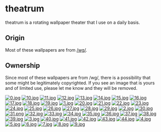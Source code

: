# theatrum
theatrum is a rotating wallpaper theater that I use on a daily basis.

## Origin
Most of these wallpapers are from [/wg/](http://4chan.org/wg).

## Ownership
Since most of these wallpapers are from /wg/, there is a possibility that some might be legitimately copyrighted. If you see an image that is yours and of limited use, please let me know and they will be removed.


[![0.jpg](https://raw.githubusercontent.com//theatrum/blob/master/thumbnails/0.jpg)](https://raw.githubusercontent.com//theatrum/blob/master/papes/0.jpg)
[![10.jpg](https://raw.githubusercontent.com//theatrum/blob/master/thumbnails/10.jpg)](https://raw.githubusercontent.com//theatrum/blob/master/papes/10.jpg)
[![11.jpg](https://raw.githubusercontent.com//theatrum/blob/master/thumbnails/11.jpg)](https://raw.githubusercontent.com//theatrum/blob/master/papes/11.jpg)
[![12.jpg](https://raw.githubusercontent.com//theatrum/blob/master/thumbnails/12.jpg)](https://raw.githubusercontent.com//theatrum/blob/master/papes/12.jpg)
[![13.jpg](https://raw.githubusercontent.com//theatrum/blob/master/thumbnails/13.jpg)](https://raw.githubusercontent.com//theatrum/blob/master/papes/13.jpg)
[![14.jpg](https://raw.githubusercontent.com//theatrum/blob/master/thumbnails/14.jpg)](https://raw.githubusercontent.com//theatrum/blob/master/papes/14.jpg)
[![15.jpg](https://raw.githubusercontent.com//theatrum/blob/master/thumbnails/15.jpg)](https://raw.githubusercontent.com//theatrum/blob/master/papes/15.jpg)
[![16.jpg](https://raw.githubusercontent.com//theatrum/blob/master/thumbnails/16.jpg)](https://raw.githubusercontent.com//theatrum/blob/master/papes/16.jpg)
[![17.jpg](https://raw.githubusercontent.com//theatrum/blob/master/thumbnails/17.jpg)](https://raw.githubusercontent.com//theatrum/blob/master/papes/17.jpg)
[![18.jpg](https://raw.githubusercontent.com//theatrum/blob/master/thumbnails/18.jpg)](https://raw.githubusercontent.com//theatrum/blob/master/papes/18.jpg)
[![19.jpg](https://raw.githubusercontent.com//theatrum/blob/master/thumbnails/19.jpg)](https://raw.githubusercontent.com//theatrum/blob/master/papes/19.jpg)
[![1.jpg](https://raw.githubusercontent.com//theatrum/blob/master/thumbnails/1.jpg)](https://raw.githubusercontent.com//theatrum/blob/master/papes/1.jpg)
[![20.jpg](https://raw.githubusercontent.com//theatrum/blob/master/thumbnails/20.jpg)](https://raw.githubusercontent.com//theatrum/blob/master/papes/20.jpg)
[![21.jpg](https://raw.githubusercontent.com//theatrum/blob/master/thumbnails/21.jpg)](https://raw.githubusercontent.com//theatrum/blob/master/papes/21.jpg)
[![22.jpg](https://raw.githubusercontent.com//theatrum/blob/master/thumbnails/22.jpg)](https://raw.githubusercontent.com//theatrum/blob/master/papes/22.jpg)
[![23.jpg](https://raw.githubusercontent.com//theatrum/blob/master/thumbnails/23.jpg)](https://raw.githubusercontent.com//theatrum/blob/master/papes/23.jpg)
[![24.jpg](https://raw.githubusercontent.com//theatrum/blob/master/thumbnails/24.jpg)](https://raw.githubusercontent.com//theatrum/blob/master/papes/24.jpg)
[![25.jpg](https://raw.githubusercontent.com//theatrum/blob/master/thumbnails/25.jpg)](https://raw.githubusercontent.com//theatrum/blob/master/papes/25.jpg)
[![26.jpg](https://raw.githubusercontent.com//theatrum/blob/master/thumbnails/26.jpg)](https://raw.githubusercontent.com//theatrum/blob/master/papes/26.jpg)
[![27.jpg](https://raw.githubusercontent.com//theatrum/blob/master/thumbnails/27.jpg)](https://raw.githubusercontent.com//theatrum/blob/master/papes/27.jpg)
[![28.jpg](https://raw.githubusercontent.com//theatrum/blob/master/thumbnails/28.jpg)](https://raw.githubusercontent.com//theatrum/blob/master/papes/28.jpg)
[![29.jpg](https://raw.githubusercontent.com//theatrum/blob/master/thumbnails/29.jpg)](https://raw.githubusercontent.com//theatrum/blob/master/papes/29.jpg)
[![2.jpg](https://raw.githubusercontent.com//theatrum/blob/master/thumbnails/2.jpg)](https://raw.githubusercontent.com//theatrum/blob/master/papes/2.jpg)
[![30.jpg](https://raw.githubusercontent.com//theatrum/blob/master/thumbnails/30.jpg)](https://raw.githubusercontent.com//theatrum/blob/master/papes/30.jpg)
[![31.png](https://raw.githubusercontent.com//theatrum/blob/master/thumbnails/31.png)](https://raw.githubusercontent.com//theatrum/blob/master/papes/31.png)
[![32.jpg](https://raw.githubusercontent.com//theatrum/blob/master/thumbnails/32.jpg)](https://raw.githubusercontent.com//theatrum/blob/master/papes/32.jpg)
[![33.jpg](https://raw.githubusercontent.com//theatrum/blob/master/thumbnails/33.jpg)](https://raw.githubusercontent.com//theatrum/blob/master/papes/33.jpg)
[![34.jpg](https://raw.githubusercontent.com//theatrum/blob/master/thumbnails/34.jpg)](https://raw.githubusercontent.com//theatrum/blob/master/papes/34.jpg)
[![35.jpg](https://raw.githubusercontent.com//theatrum/blob/master/thumbnails/35.jpg)](https://raw.githubusercontent.com//theatrum/blob/master/papes/35.jpg)
[![36.jpg](https://raw.githubusercontent.com//theatrum/blob/master/thumbnails/36.jpg)](https://raw.githubusercontent.com//theatrum/blob/master/papes/36.jpg)
[![37.jpg](https://raw.githubusercontent.com//theatrum/blob/master/thumbnails/37.jpg)](https://raw.githubusercontent.com//theatrum/blob/master/papes/37.jpg)
[![38.jpg](https://raw.githubusercontent.com//theatrum/blob/master/thumbnails/38.jpg)](https://raw.githubusercontent.com//theatrum/blob/master/papes/38.jpg)
[![39.jpg](https://raw.githubusercontent.com//theatrum/blob/master/thumbnails/39.jpg)](https://raw.githubusercontent.com//theatrum/blob/master/papes/39.jpg)
[![3.jpg](https://raw.githubusercontent.com//theatrum/blob/master/thumbnails/3.jpg)](https://raw.githubusercontent.com//theatrum/blob/master/papes/3.jpg)
[![40.jpg](https://raw.githubusercontent.com//theatrum/blob/master/thumbnails/40.jpg)](https://raw.githubusercontent.com//theatrum/blob/master/papes/40.jpg)
[![41.jpg](https://raw.githubusercontent.com//theatrum/blob/master/thumbnails/41.jpg)](https://raw.githubusercontent.com//theatrum/blob/master/papes/41.jpg)
[![42.jpg](https://raw.githubusercontent.com//theatrum/blob/master/thumbnails/42.jpg)](https://raw.githubusercontent.com//theatrum/blob/master/papes/42.jpg)
[![43.jpg](https://raw.githubusercontent.com//theatrum/blob/master/thumbnails/43.jpg)](https://raw.githubusercontent.com//theatrum/blob/master/papes/43.jpg)
[![44.jpg](https://raw.githubusercontent.com//theatrum/blob/master/thumbnails/44.jpg)](https://raw.githubusercontent.com//theatrum/blob/master/papes/44.jpg)
[![4.jpg](https://raw.githubusercontent.com//theatrum/blob/master/thumbnails/4.jpg)](https://raw.githubusercontent.com//theatrum/blob/master/papes/4.jpg)
[![5.jpg](https://raw.githubusercontent.com//theatrum/blob/master/thumbnails/5.jpg)](https://raw.githubusercontent.com//theatrum/blob/master/papes/5.jpg)
[![6.jpg](https://raw.githubusercontent.com//theatrum/blob/master/thumbnails/6.jpg)](https://raw.githubusercontent.com//theatrum/blob/master/papes/6.jpg)
[![7.jpg](https://raw.githubusercontent.com//theatrum/blob/master/thumbnails/7.jpg)](https://raw.githubusercontent.com//theatrum/blob/master/papes/7.jpg)
[![8.jpg](https://raw.githubusercontent.com//theatrum/blob/master/thumbnails/8.jpg)](https://raw.githubusercontent.com//theatrum/blob/master/papes/8.jpg)
[![9.jpg](https://raw.githubusercontent.com//theatrum/blob/master/thumbnails/9.jpg)](https://raw.githubusercontent.com//theatrum/blob/master/papes/9.jpg)
